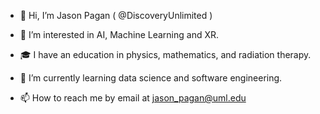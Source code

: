 - 👋 Hi, I’m Jason Pagan ( @DiscoveryUnlimited )

- 👀 I’m interested in AI, Machine Learning and XR.

- 🎓 I have an education in physics, mathematics, and radiation therapy.

- 🌱 I’m currently learning data science and software engineering.

- 📫 How to reach me by email at jason_pagan@uml.edu
